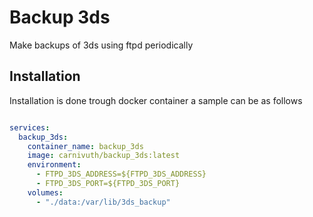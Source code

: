# Backup 3ds

Make backups of 3ds using ftpd periodically

## Installation

Installation is done trough docker container a sample can be as follows

```yaml

services:
  backup_3ds:
    container_name: backup_3ds
    image: carnivuth/backup_3ds:latest
    environment:
      - FTPD_3DS_ADDRESS=${FTPD_3DS_ADDRESS}
      - FTPD_3DS_PORT=${FTPD_3DS_PORT}
    volumes:
      - "./data:/var/lib/3ds_backup"
```
